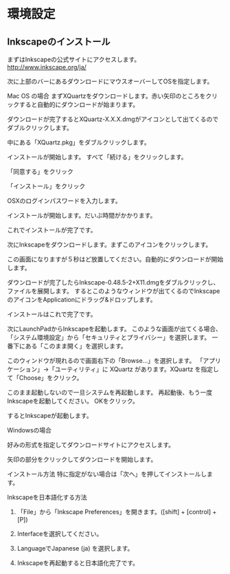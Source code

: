 # 環境設定

## Inkscapeのインストール

まずはInkscapeの公式サイトにアクセスします。
<br>
http://www.inkscape.org/ja/

次に上部のバーにあるダウンロードにマウスオーバーしてOSを指定します。
<br>


Mac OS の場合
まずXQuartzをダウンロードします。赤い矢印のところをクリックすると自動的にダウンロードが始まります。

ダウンロードが完了するとXQuartz-X.X.X.dmgがアイコンとして出てくるのでダブルクリックします。


中にある「XQuartz.pkg」をダブルクリックします。

インストールが開始します。
すべて「続ける」をクリックします。



「同意する」をクリック

「インストール」をクリック

OSXのログインパスワードを入力します。

インストールが開始します。だいぶ時間がかかります。

これでインストールが完了です。


次にInkscapeをダウンロードします。まずこのアイコンをクリックします。



この画面になりますが５秒はど放置してください。自動的にダウンロードが開始します。



ダウンロードが完了したらInkscape-0.48.5-2+X11.dmgをダブルクリックし、ファイルを展開します。
するとこのようなウィンドウが出てくるのでInkscapeのアイコンをApplicationにドラッグ&ドロップします。



インストールはこれで完了です。

次にLaunchPadからInkscapeを起動します。
このような画面が出てくる場合、「システム環境設定」から「セキュリティとプライバシー」を選択します。
一番下にある「このまま開く」を選択します。

このウィンドウが現れるので画面右下の「Browse...」を選択します。
「アプリケーション」→「ユーティリティ」に XQuartz があります。XQuartz を指定して「Choose」をクリック。


このまま起動しないので一旦システムを再起動します。
再起動後、もう一度Inkscapeを起動してください。
OKをクリック。

するとInkscapeが起動します。




Windowsの場合

好みの形式を指定してダウンロードサイトにアクセスします。

矢印の部分をクリックしてダウンロードを開始します。

インストール方法
特に指定がない場合は「次へ」を押してインストールします。



Inkscapeを日本語化する方法

1. 「File」から「Inkscape Preferences」を開きます。([shift] + [control] + [P])


2. Interfaceを選択してください。

3. LanguageでJapanese (ja) を選択します。


4. Inkscapeを再起動すると日本語化完了です。

